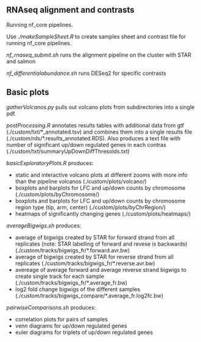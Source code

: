 ## RNAseq alignment and contrasts

Running nf_core pipelines.

Use _*./makeSampleSheet.R*_ to create samples sheet and contrast file for running nf_core pipelines.

_*nf_rnaseq_submit.sh*_ runs the alignment pipeline on the cluster with STAR and salmon

_*nf_differentialabundance.sh*_ runs DESeq2 for specific contrasts

## Basic plots

_*gatherVolcanos.py*_ pulls out volcano plots from subdirectories into a single pdf.

_*postProcessing.R*_ annotates results tables with additional data from gtf (./custom/txt/\*_annotated.tsv) and
combines them into a single results file (./custom/rds/\*.results_annotated.RDS). Also produces a text file with number of
significant up/down regulated genes in each contras (./custom/txt/summaryUpDownDiffThresolds.txt)

_*basicExploratoryPlots.R*_ produces:
- static and interactive volcano plots at different zooms with more info than the pipeline volcanos (./custom/plots/volcano/)
- boxplots and barplots for LFC and up/down counts by chromosome (./custom/plots/byChromosome/)
- boxplots and barplots for LFC and up/down counts by chromosome region type (tip, arm, center) (./custom/plots/byChrRegion/)
- heatmaps of significantly changing genes (./custom/plots/heatmaps/)

_*averageBigwigs.sh*_ produces:
- average of bigwigs created by STAR for forward strand from all replicates 
(note: STAR labelling of forward and revese is backwards) (./custom/tracks/bigwigs_fr/\*.forward.avr.bw)
- average of bigwigs created by STAR for reverse strand from all replicates  (./custom/tracks/bigwigs_fr/\*.reverse.avr.bw)
- avereage of average forward and average reverse strand bigwigs to create
single track for each sample  (./custom/tracks/bigwigs_fr/\*.average_fr.bw)
- log2 fold change bigwigs of the different samples (./custom/tracks/bigwigs_compare/\*.average_fr.log2fc.bw)

_*pairwiseComparisons.sh*_ produces:
- correlation plots for pairs of samples
- venn diagrams for up/down regulated genes
- euler diagrams for triplets of up/down regulated genes

